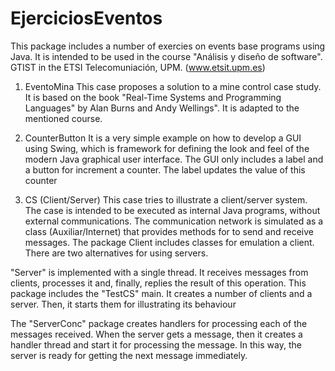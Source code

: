 # EjerciciosEventos

This package includes a number of exercies on events base programs using Java. It is intended to be used in the course "Análisis y diseño de software". GTIST in the ETSI Telecomuniación, UPM. (www.etsit.upm.es)

1. EventoMina
This case proposes a solution to a mine control case study. It is based on the book "Real-Time Systems and Programming Languages" by Alan Burns and Andy Wellings". It is adapted to the mentioned course.

2. CounterButton
It is a very simple example on how to develop a GUI using Swing, which is framework for defining the look and feel of the modern Java graphical user interface. The GUI only includes a label and a button for increment a counter. The label updates the value of this counter

3. CS (Client/Server)
This case tries to illustrate a client/server system. The case is intended to be executed as internal Java programs, without external communications. The communication network is simulated as a class (Auxiliar/Internet) that provides methods for to send and receive messages. The package Client includes classes for emulation a client. There are two alternatives for using servers. 

"Server" is implemented with a single thread. It receives messages from clients, processes it and, finally, replies the result of this operation. This package includes the "TestCS" main. It creates a number of clients and a server. Then, it starts them for illustrating its behaviour

The "ServerConc" package creates handlers for processing each of the messages received. When the server gets a message, then it creates a handler thread and start it for processing the message. In this way, the server is ready for getting the next message immediately.
